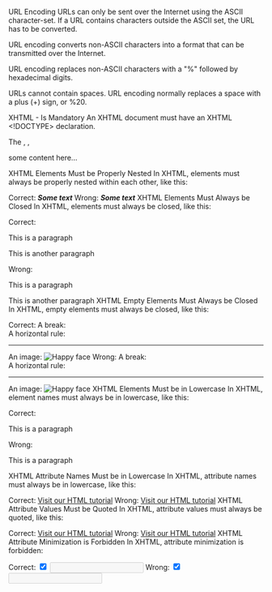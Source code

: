 URL Encoding
URLs can only be sent over the Internet using the ASCII character-set. If a URL contains characters outside the ASCII set, the URL has to be converted.

URL encoding converts non-ASCII characters into a format that can be transmitted over the Internet.

URL encoding replaces non-ASCII characters with a "%" followed by hexadecimal digits.

URLs cannot contain spaces. URL encoding normally replaces a space with a plus (+) sign, or %20.


XHTML - <!DOCTYPE ....> Is Mandatory
An XHTML document must have an XHTML <!DOCTYPE> declaration.

The <html>, <head>, <title>, and <body> elements must also be present, and the xmlns attribute in <html> must specify the xml namespace for the document.

Example
Here is an XHTML document with a minimum of required tags: 

<!DOCTYPE html PUBLIC "-//W3C//DTD XHTML 1.1//EN"
"http://www.w3.org/TR/xhtml11/DTD/xhtml11.dtd">
<html xmlns="http://www.w3.org/1999/xhtml">
<head>
  <title>Title of document</title>
</head>
<body>

  some content here...

</body>
</html>
XHTML Elements Must be Properly Nested
In XHTML, elements must always be properly nested within each other, like this:

Correct:
<b><i>Some text</i></b>
Wrong:
<b><i>Some text</b></i>
XHTML Elements Must Always be Closed
In XHTML, elements must always be closed, like this:

Correct:
<p>This is a paragraph</p>
<p>This is another paragraph</p>
Wrong:
<p>This is a paragraph
<p>This is another paragraph
XHTML Empty Elements Must Always be Closed
In XHTML, empty elements must always be closed, like this:

Correct:
A break: <br />
A horizontal rule: <hr />
An image: <img src="happy.gif" alt="Happy face" />
Wrong:
A break: <br>
A horizontal rule: <hr>
An image: <img src="happy.gif" alt="Happy face">
XHTML Elements Must be in Lowercase
In XHTML, element names must always be in lowercase, like this:

Correct:
<body>
<p>This is a paragraph</p>
</body>
Wrong:
<BODY>
<P>This is a paragraph</P>
</BODY>
XHTML Attribute Names Must be in Lowercase
In XHTML, attribute names must always be in lowercase, like this:

Correct:
<a href="https://www.w3schools.com/html/">Visit our HTML tutorial</a>
Wrong:
<a HREF="https://www.w3schools.com/html/">Visit our HTML tutorial</a>
XHTML Attribute Values Must be Quoted
In XHTML, attribute values must always be quoted, like this:

Correct:
<a href="https://www.w3schools.com/html/">Visit our HTML tutorial</a>
Wrong:
<a href=https://www.w3schools.com/html/>Visit our HTML tutorial</a>
XHTML Attribute Minimization is Forbidden
In XHTML, attribute minimization is forbidden:

Correct:
<input type="checkbox" name="vehicle" value="car" checked="checked" />
<input type="text" name="lastname" disabled="disabled" />
Wrong:
<input type="checkbox" name="vehicle" value="car" checked />
<input type="text" name="lastname" disabled />

